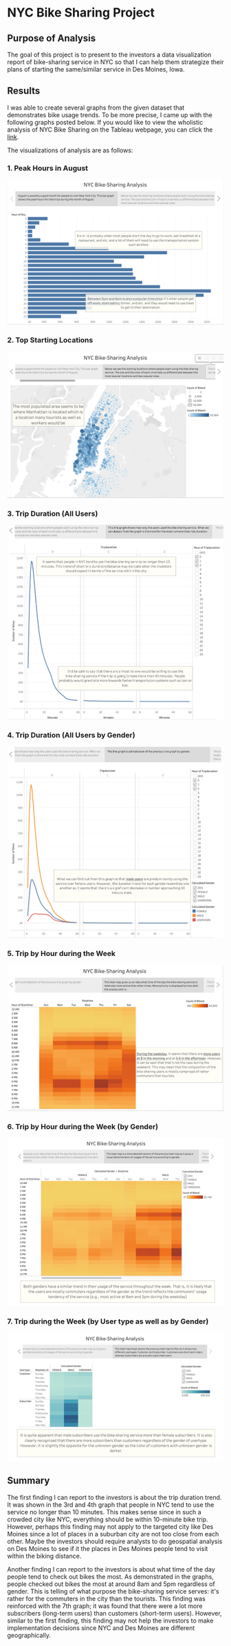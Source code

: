 # NYC Bike Sharing Project

## Purpose of Analysis
The goal of this project is to present to the investors a data visualization report of bike-sharing service in NYC so that I can help them strategize their plans of starting the same/similar service in Des Moines, Iowa.  

## Results
I was able to create several graphs from the given dataset that demonstrates bike usage trends. To be more precise, I came up with the following graphs posted below. If you would like to view the wholistic analysis of NYC Bike Sharing on the Tableau webpage, you can click the [link](https://public.tableau.com/views/NYC_Bike_Sharing_Challenge_16455611531760/Bike-SharingAnalysis?:language=en-US&:display_count=n&:origin=viz_share_link).

The visualizations of analysis are as follows:
### 1. Peak Hours in August
![](screenshots/Peak_Hours_August.png)

### 2. Top Starting Locations
![](screenshots/Top_Starting_Locations.png)

### 3. Trip Duration (All Users)
![](screenshots/Trip_Duration.png)

### 4. Trip Duration (All Users by Gender)
![](screenshots/Trip_Duration_Gender.png)

### 5. Trip by Hour during the Week 
![](screenshots/Hourly_Trips_By_Weekday.png)

### 6. Trip by Hour during the Week (by Gender)
![](screenshots/Hourly_Trips_By_Weekday_By_Gender.png)

### 7. Trip during the Week (by User type as well as by Gender)
![](screenshots/Weekly_Trips_By_UserType_By_Gender.png)

## Summary
The first finding I can report to the investors is about the trip duration trend. It was shown in the 3rd and 4th graph that people in NYC tend to use the service no longer than 10 minutes. This makes sense since in such a crowded city like NYC, everything should be within 10-minute bike trip. However, perhaps this finding may not apply to the targeted city like Des Moines since a lot of places in a suburban city are not too close from each other. Maybe the investors should require analysts to do geospatial analysis on Des Moines to see if it the places in Des Moines people tend to visit within the biking distance. 

Another finding I can report to the investors is about what time of the day people tend to check out bikes the most. As demonstrated in the graphs, people checked out bikes the most at around 8am and 5pm regardless of gender. This is telling of what purpose the bike-sharing service serves: it's rather for the commuters in the city than the tourists. This finding was reinforced with the 7th graph; it was found that there were a lot more subscribers (long-term users) than customers (short-term users). However, similar to the first finding, this finding may not help the investors to make implementation decisions since NYC and Des Moines are different geographically. 
